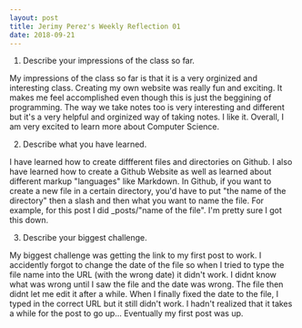```yaml
---
layout: post
title: Jerimy Perez's Weekly Reflection 01
date: 2018-09-21
---
```

1. Describe your impressions of the class so far.

 My impressions of the class so far is that it is a very orginized and interesting class. Creating my own website was really fun and
 exciting. It makes me feel accomplished even though this is just the beggining of programming. The way we take notes too is very
 interesting and different but it's a very helpful and orginized way of taking notes. I like it. Overall, I am very excited to
 learn more about Computer Science.
 
2. Describe what you have learned.

 I have learned how to create diffferent files and directories on Github. I also have learned how to create a Github Website as well as
 learned about different markup "languages" like Markdown. In Github, if you want to create a new file in a certain directory, you'd have
 to put "the name of the directory" then a slash and then what you want to name the file. For example, for this post I did _posts/"name of
 the file". I'm pretty sure I got this down.
 
3. Describe your biggest challenge.
 
  My biggest challenge was getting the link to my first post to work. I accidently forgot to change the date of the file so when I tried     to type the file name into the URL (with the wrong date) it didn't work. I didnt know what was wrong until I saw the file and the date     was wrong. The file then didnt let me edit it after a while. When I finally fixed the date to the file, I typed in the correct URL but     it still didn't work. I hadn't realized that it takes a while for the post to go up... Eventually my first post was up.
